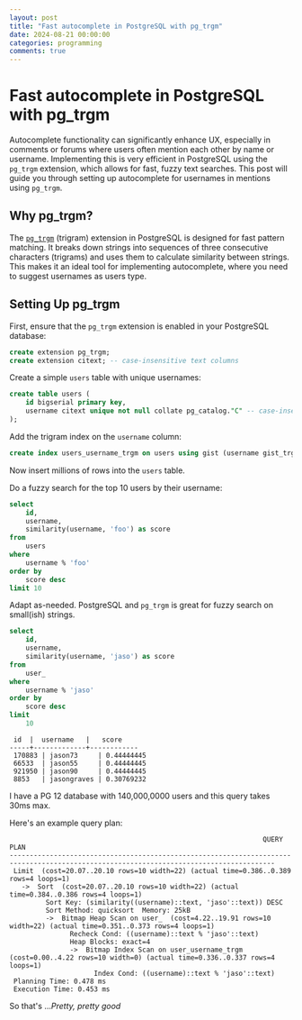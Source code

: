 ```yaml
---
layout: post  
title: "Fast autocomplete in PostgreSQL with pg_trgm"  
date: 2024-08-21 00:00:00  
categories: programming  
comments: true  
---
```


# Fast autocomplete in PostgreSQL with pg_trgm

Autocomplete functionality can significantly enhance UX, especially in comments or forums where users often mention each other by name or username. Implementing this is very efficient in PostgreSQL using the `pg_trgm` extension, which allows for fast, fuzzy text searches. This post will guide you through setting up autocomplete for usernames in mentions using `pg_trgm`.

## Why pg_trgm?

The [`pg_trgm`](https://www.postgresql.org/docs/current/pgtrgm.html) (trigram) extension in PostgreSQL is designed for fast pattern matching. It breaks down strings into sequences of three consecutive characters (trigrams) and uses them to calculate similarity between strings. This makes it an ideal tool for implementing autocomplete, where you need to suggest usernames as users type.

## Setting Up pg_trgm

First, ensure that the `pg_trgm` extension is enabled in your PostgreSQL database:

```sql
create extension pg_trgm;
create extension citext; -- case-insensitive text columns
```

Create a simple `users` table with unique usernames:

```sql
create table users (
	id bigserial primary key,
	username citext unique not null collate pg_catalog."C" -- case-insensitive, only ASCII.
);
```

Add the trigram index on the `username` column:

```sql
create index users_username_trgm on users using gist (username gist_trgm_ops);
```

Now insert millions of rows into the `users` table.

Do a fuzzy search for the top 10 users by their username:

```sql
select
	id,
	username,
	similarity(username, 'foo') as score
from
	users
where
	username % 'foo'
order by
	score desc
limit 10
```


Adapt as-needed.  PostgreSQL and `pg_trgm` is great for fuzzy search on small(ish) strings.

```sql
select
	id,
	username,
	similarity(username, 'jaso') as score
from
	user_
where
	username % 'jaso'
order by
	score desc
limit
	10
```

```
 id  |  username   |   score    
-----+-------------+------------
 170883 | jason73     | 0.44444445
 66533  | jason55     | 0.44444445
 921950 | jason90     | 0.44444445
 8853   | jasongraves | 0.30769232
```

I have a PG 12 database with 140,000,0000 users and this query takes 30ms max.


Here's an example query plan:

```
                                                               QUERY PLAN                                                               
----------------------------------------------------------------------------------------------------------------------------------------
 Limit  (cost=20.07..20.10 rows=10 width=22) (actual time=0.386..0.389 rows=4 loops=1)
   ->  Sort  (cost=20.07..20.10 rows=10 width=22) (actual time=0.384..0.386 rows=4 loops=1)
         Sort Key: (similarity((username)::text, 'jaso'::text)) DESC
         Sort Method: quicksort  Memory: 25kB
         ->  Bitmap Heap Scan on user_  (cost=4.22..19.91 rows=10 width=22) (actual time=0.351..0.373 rows=4 loops=1)
               Recheck Cond: ((username)::text % 'jaso'::text)
               Heap Blocks: exact=4
               ->  Bitmap Index Scan on user_username_trgm  (cost=0.00..4.22 rows=10 width=0) (actual time=0.336..0.337 rows=4 loops=1)
                     Index Cond: ((username)::text % 'jaso'::text)
 Planning Time: 0.478 ms
 Execution Time: 0.453 ms
```


So that's ...*Pretty, pretty good*
